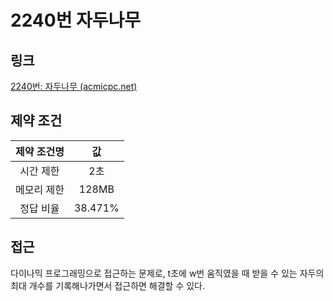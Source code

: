# 2240번 자두나무

## 링크

[2240번: 자두나무 (acmicpc.net)](https://www.acmicpc.net/problem/2240)

## 제약 조건

| 제약 조건명 |   값    |
| :---------: | :-----: |
|  시간 제한  |   2초   |
| 메모리 제한 |  128MB  |
|  정답 비율  | 38.471% |

## 접근

다이나믹 프로그래밍으로 접근하는 문제로, t초에 w번 움직였을 때 받을 수 있는 자두의 최대 개수를 기록해나가면서 접근하면 해결할 수 있다.

